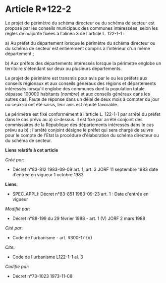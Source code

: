 # Article R*122-2

Le projet de périmètre du schéma directeur ou du schéma de secteur est proposé par les conseils municipaux des communes
intéressées, selon les règles de majorité fixées à l'alinéa 3 de l'article L. 122-1-1 :

a) Au préfet du département lorsque le périmètre du schéma directeur ou du schéma de secteur est entièrement compris à
l'intérieur d'un même département ;

b) Aux préfets des départements intéressés lorsque la périmètre englobe un territoire s'étendant sur deux ou plusieurs
départements.

Le projet de périmètre est transmis pour avis par le ou les préfets aux conseils régionaux et aux conseils généraux des
régions et départements intéressés lorsqu'il englobe des communes dont la population totale dépasse 100000 habitants
[*nombre*] et aux conseils généraux dans les autres cas. Faute de réponse dans un délai de deux mois à compter du jour où
ceux-ci ont été saisis, leur avis est réputé favorable.

Le périmètre est fixé conformément à l'article L. 122-1-1 par arrêté du préfet dans le cas prévu au a) ci-dessus. Il est fixé
par arrêté conjoint des commissaires de la République des départements intéressés dans le cas prévu au b) ; l'arrêté conjoint
désigne le préfet qui sera chargé de suivre pour le compte de l'Etat la procédure d'élaboration du schéma directeur ou du
schéma de secteur.

**Liens relatifs à cet article**

_Créé par_:

  - Décret n°83-812 1983-09-09 art. 1, art. 3 JORF 11 septembre 1983 date d'entrée en vigueur 1 octobre 1983

**Liens**:

  - SPEC_APPLI: Décret n°83-851 1983-09-23 art. 1 : Date d'entrée en vigueur

_Modifié par_:

  - Décret n°88-199 du 29 février 1988 - art. 1 (V) JORF 2 mars 1988

_Cité par_:

  - Code de l'urbanisme - art. R300-17 (V)

_Cite_:

  - Code de l'urbanisme L122-1-1 al. 3

_Codifié par_:

  - Décret n°73-1023 1973-11-08
